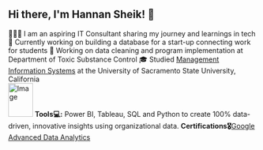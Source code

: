 ## Hi there, I'm Hannan Sheik! 🍵

👩🏽‍💻 I am an aspiring IT Consultant sharing my journey and learnings in tech <br/>
🌱 Currently working on building a database for a start-up connecting work for students
💼 Working on data cleaning and program implementation at Department of Toxic Substance Control
🎓 Studied [Management Information Systems](https://catalog.csus.edu/colleges/business-administration/information-systems-and-business-analytics/bs-in-business-administration-management-information-systems/) at the University of Sacramento State University, California  <br/>
<img width="50" height="68" alt="Image" src="https://github.com/user-attachments/assets/d1f1323d-96f2-4235-b73c-b0d46509156e" /> **Tools💻:** Power BI, Tableau, SQL and Python to create 100% data-driven, innovative insights using organizational data.                                                                                **Certifications🎖️**[Google Advanced Data Analytics](https://www.coursera.org/professional-certificates/google-advanced-data-analytics?#courses)
